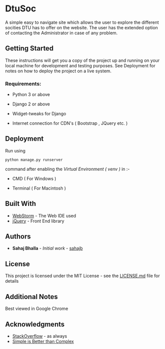 # DtuSoc

A simple easy to navigate site which allows the user to explore the different socities DTU has to offer on the website. The user has the extended option of contacting the Administrator in case of any problem.

## Getting Started

These instructions will get you a copy of the project up and running on your local machine for development and testing purposes. See Deployment for notes on how to deploy the project on a live system.

### Requirements:

* Python 3 or above

* Django 2 or above

* Widget-tweaks for Django

* Internet connection for CDN's ( Bootstrap , JQuery etc. )

## Deployment

Run using 

```python manage.py runserver```

command after enabling the *Virtual Environment ( venv )* in :-

* CMD ( For Windows )

* Terminal ( For Macintosh )

## Built With

* [WebStorm](https://www.jetbrains.com/webstorm/) - The Web IDE used
* [jQuery](https://jquery.com/) - Front End library

## Authors

* **Sahaj Bhalla** - *Initial work* - [sahajb](https://github.com/sahajb)

## License

This project is licensed under the MIT License - see the [LICENSE.md](https://github.com/sahajb/DtuSoc/blob/master/LICENSE) file for details

## Additional Notes

Best viewed in Google Chrome

## Acknowledgments

* [StackOverflow](https://stackoverflow.com/) - as always
* [Simple is Better than Complex](https://simpleisbetterthancomplex.com/)

